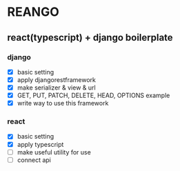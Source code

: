 # REANGO

## react(typescript) + django boilerplate

### django
- [x] basic setting
- [x] apply djangorestframework
- [x] make serializer & view & url
- [x] GET, PUT, PATCH, DELETE, HEAD, OPTIONS example
- [x] write way to use this framework

### react
- [x] basic setting
- [x] apply typescript
- [ ] make useful utility for use
- [ ] connect api

